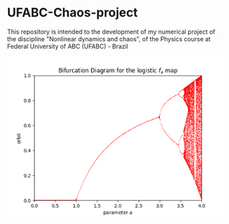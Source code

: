 # UFABC-Chaos-project
This repository is intended to the development of my numerical project of the discipline "Nonlinear dynamics and chaos", of the Physics course at Federal University of ABC (UFABC) - Brazil

![Bifurcation diagram for the logistic map](https://github.com/AlexEnrique/UFABC-Chaos-project/blob/master/figures/bifurcation_diagram.png)
